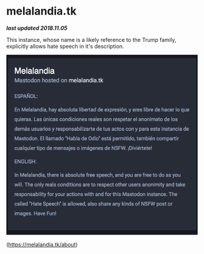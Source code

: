 # melalandia.tk

***last updated 2018.11.05***

This instance, whose name is a likely reference to the Trump family, explicitly allows hate speech in it's description.

![](desc.png)

(https://melalandia.tk/about)